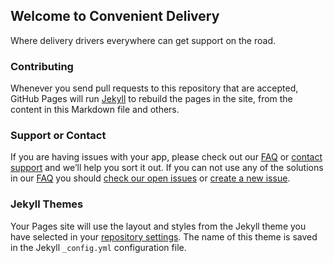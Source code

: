 ## Welcome to Convenient Delivery

Where delivery drivers everywhere can get support on the road.

### Contributing

Whenever you send pull requests to this repository that are accepted, GitHub Pages will run [Jekyll](https://jekyllrb.com/) to rebuild the pages in the site, from the content in this Markdown file and others.

### Support or Contact

If you are having issues with your app, please check out our [FAQ](FAQ.md) or [contact support](mailto:operators.dba@gmail.com) and we’ll help you sort it out. If you can not use any of the solutions in our [FAQ](FAQ.md) you should [check our open issues](https://github.com/non-profit-lynn/convenient-delivery/issues) or [create a new issue](https://github.com/non-profit-lynn/convenient-delivery/issues/new).

### Jekyll Themes

Your Pages site will use the layout and styles from the Jekyll theme you have selected in your [repository settings](https://github.com/non-profit-lynn/convenient-delivery/settings). The name of this theme is saved in the Jekyll `_config.yml` configuration file.
